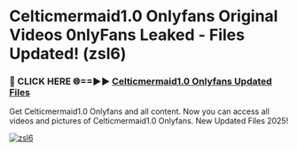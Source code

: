 # Celticmermaid1.0 Onlyfans Original Videos 0nlyFans Leaked - Files Updated! (zsl6)

<h3>🔴 CLICK HERE 🌐==►► <a href="https://tinyurl.com/2m67pmp6" rel="nofollow">Celticmermaid1.0 Onlyfans Updated Files</a></h3>

Get Celticmermaid1.0 Onlyfans and all content. Now you can access all videos and pictures of Celticmermaid1.0 Onlyfans. New Updated Files 2025!

[![zsl6](https://i.imgur.com/H4QAA4z.gif)](https://tinyurl.com/2m67pmp6)